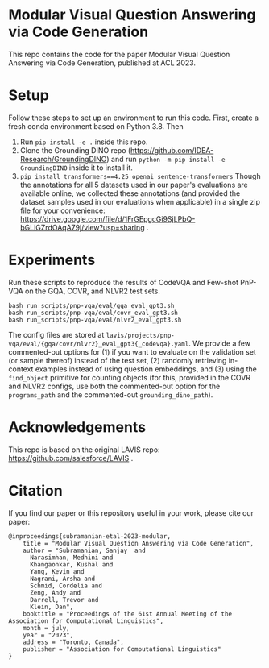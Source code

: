 # Modular Visual Question Answering via Code Generation

This repo contains the code for the paper Modular Visual Question Answering via Code Generation, published at ACL 2023.

# Setup
Follow these steps to set up an environment to run this code. First, create a fresh conda environment based on Python 3.8. Then
1. Run `pip install -e .` inside this repo. 
2. Clone the Grounding DINO repo (https://github.com/IDEA-Research/GroundingDINO) and run `python -m pip install -e GroundingDINO` inside it to install it.
3. `pip install transformers==4.25 openai sentence-transformers`
Though the annotations for all 5 datasets used in our paper's evaluations are available online, we collected these annotations (and provided the dataset samples used in our evaluations when applicable) in a single zip file for your convenience: https://drive.google.com/file/d/1FrGEpgcGi9SjLPbQ-bGLlGZrdOAqA79j/view?usp=sharing .

# Experiments
Run these scripts to reproduce the results of CodeVQA and Few-shot PnP-VQA on the GQA, COVR, and NLVR2 test sets.
```
bash run_scripts/pnp-vqa/eval/gqa_eval_gpt3.sh
bash run_scripts/pnp-vqa/eval/covr_eval_gpt3.sh
bash run_scripts/pnp-vqa/eval/nlvr2_eval_gpt3.sh
```
The config files are stored at `lavis/projects/pnp-vqa/eval/{gqa/covr/nlvr2}_eval_gpt3{_codevqa}.yaml`. We provide a few commented-out options for (1) if you want to evaluate on the validation set (or sample thereof) instead of the test set, (2) randomly retrieving in-context examples instead of using question embeddings, and (3) using the `find_object` primitive for counting objects (for this, provided in the COVR and NLVR2 configs, use both the commented-out option for the `programs_path` and the commented-out `grounding_dino_path`).

# Acknowledgements
This repo is based on the original LAVIS repo: https://github.com/salesforce/LAVIS .

# Citation
If you find our paper or this repository useful in your work, please cite our paper:
```
@inproceedings{subramanian-etal-2023-modular,
    title = "Modular Visual Question Answering via Code Generation",
    author = "Subramanian, Sanjay  and
      Narasimhan, Medhini and
      Khangaonkar, Kushal and
      Yang, Kevin and
      Nagrani, Arsha and
      Schmid, Cordelia and
      Zeng, Andy and
      Darrell, Trevor and
      Klein, Dan",
    booktitle = "Proceedings of the 61st Annual Meeting of the Association for Computational Linguistics",
    month = july,
    year = "2023",
    address = "Toronto, Canada",
    publisher = "Association for Computational Linguistics"
}
```
